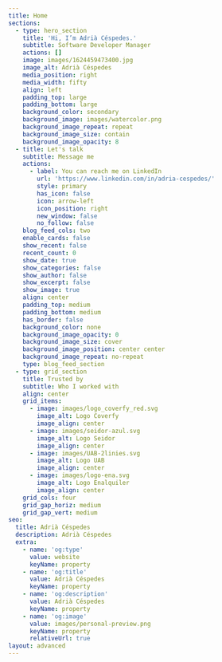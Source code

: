 ```yaml
---
title: Home
sections:
  - type: hero_section
    title: 'Hi, I’m Adrià Céspedes.'
    subtitle: Software Developer Manager
    actions: []
    image: images/1624459473400.jpg
    image_alt: Adrià Céspedes
    media_position: right
    media_width: fifty
    align: left
    padding_top: large
    padding_bottom: large
    background_color: secondary
    background_image: images/watercolor.png
    background_image_repeat: repeat
    background_image_size: contain
    background_image_opacity: 8
  - title: Let's talk
    subtitle: Message me
    actions:
      - label: You can reach me on LinkedIn
        url: 'https://www.linkedin.com/in/adria-cespedes/'
        style: primary
        has_icon: false
        icon: arrow-left
        icon_position: right
        new_window: false
        no_follow: false
    blog_feed_cols: two
    enable_cards: false
    show_recent: false
    recent_count: 0
    show_date: true
    show_categories: false
    show_author: false
    show_excerpt: false
    show_image: true
    align: center
    padding_top: medium
    padding_bottom: medium
    has_border: false
    background_color: none
    background_image_opacity: 0
    background_image_size: cover
    background_image_position: center center
    background_image_repeat: no-repeat
    type: blog_feed_section
  - type: grid_section
    title: Trusted by
    subtitle: Who I worked with
    align: center
    grid_items:
      - image: images/logo_coverfy_red.svg
        image_alt: Logo Coverfy
        image_align: center
      - image: images/seidor-azul.svg
        image_alt: Logo Seidor
        image_align: center
      - image: images/UAB-2linies.svg
        image_alt: Logo UAB
        image_align: center
      - image: images/logo-ena.svg
        image_alt: Logo Enalquiler
        image_align: center
    grid_cols: four
    grid_gap_horiz: medium
    grid_gap_vert: medium
seo:
  title: Adrià Céspedes
  description: Adrià Céspedes
  extra:
    - name: 'og:type'
      value: website
      keyName: property
    - name: 'og:title'
      value: Adrià Céspedes
      keyName: property
    - name: 'og:description'
      value: Adrià Céspedes
      keyName: property
    - name: 'og:image'
      value: images/personal-preview.png
      keyName: property
      relativeUrl: true
layout: advanced
---
```

